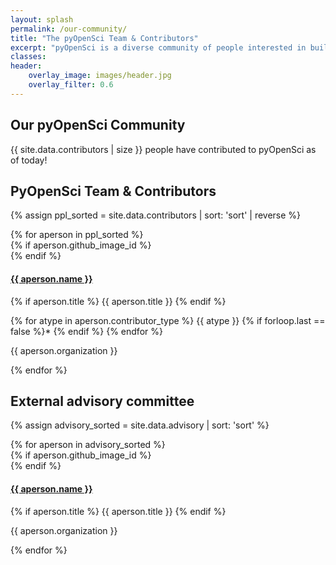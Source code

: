 ```yaml
---
layout: splash
permalink: /our-community/
title: "The pyOpenSci Team & Contributors"
excerpt: "pyOpenSci is a diverse community of people interested in building a community of practice around scientific software written in Python."
classes:
header:
    overlay_image: images/header.jpg
    overlay_filter: 0.6
---
```


## Our pyOpenSci Community 

{{ site.data.contributors | size }} people have contributed to pyOpenSci as
of today!

<!-- ## How Can I Contribute?

There are many different ways to get involved with pyOpenSci! Contributions
of all kinds are welcome - big and small, technical and non-technical. -->



## PyOpenSci Team & Contributors


{% assign ppl_sorted = site.data.contributors | sort: 'sort' | reverse %}

<div class="entries-grid">
{% for aperson in ppl_sorted %}
 <div class="grid__item">
   <article class="archive__item" itemscope="" itemtype="https://schema.org/CreativeWork">
       {% if aperson.github_image_id %}
         <div class="archive__item-teaser tall">
           <img src="https://avatars1.githubusercontent.com/u/{{ aperson.github_image_id }}?s=400&v=4" alt="">
         </div>
       {% endif %}
     <h4 class="archive__item-title" itemprop="headline">
         <a href="https://www.github.com/{{ aperson.github_username }}" rel="permalink"> {{ aperson.name }}
        </a>
     </h4>
     <p class="page__meta">
     {% if aperson.title %}
      <span>{{ aperson.title }}</span>
     {% endif %}
     </p>
     <!-- Contribution types -->
     <p class="page__meta">
     <span class="page__meta-readtime">
      {% for atype in aperson.contributor_type %}
      {{ atype }} {% if forloop.last == false %}* {% endif %}
      {% endfor %}
    </span>
    </p>
     <p class="contrib_org" itemprop="organization"> {{ aperson.organization }} </p>
   </article>
 </div>
{% endfor %}
</div>


<h2 class="clearall">  External advisory committee</h2>

{% assign advisory_sorted = site.data.advisory | sort: 'sort' %}

<div class="entries-grid">
{% for aperson in advisory_sorted %}
 <div class="grid__item">
   <article class="archive__item" itemscope="" itemtype="https://schema.org/CreativeWork">
       {% if aperson.github_image_id %}
         <div class="archive__item-teaser tall">
           <img src="https://avatars1.githubusercontent.com/u/{{ aperson.github_image_id }}?s=400&v=4" alt="">
         </div>
       {% endif %}
     <h4 class="archive__item-title" itemprop="headline">
         <a href="https://www.github.com/{{ aperson.github_username }}" rel="permalink"> {{ aperson.name }}
        </a>
     </h4>
     <p class="page__meta">
     {% if aperson.title %}
      <span>{{ aperson.title }}</span>
     {% endif %}
     </p>
     <p class="contrib_org" itemprop="organization"> {{ aperson.organization }} </p>
   </article>
 </div>
{% endfor %}
</div>


